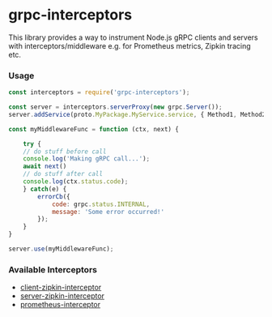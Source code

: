 # grpc-interceptors
This library provides a way to instrument Node.js gRPC clients and servers with interceptors/middleware e.g. for Prometheus metrics, Zipkin tracing etc.

### Usage
```js
const interceptors = require('grpc-interceptors');

const server = interceptors.serverProxy(new grpc.Server());
server.addService(proto.MyPackage.MyService.service, { Method1, Method2 });

const myMiddlewareFunc = function (ctx, next) {

    try {
    // do stuff before call
    console.log('Making gRPC call...');
    await next()
    // do stuff after call
    console.log(ctx.status.code);
    } catch(e) {
        errorCb({
            code: grpc.status.INTERNAL,
            message: 'Some error occurred!'
        });
    }
}

server.use(myMiddlewareFunc);
```

### Available Interceptors
- [client-zipkin-interceptor](interceptors/client-zipkin-interceptor.js)
- [server-zipkin-interceptor](interceptors/server-zipkin-interceptor.js)
- [prometheus-interceptor](https://github.com/echo-health/node-grpc-prometheus)
